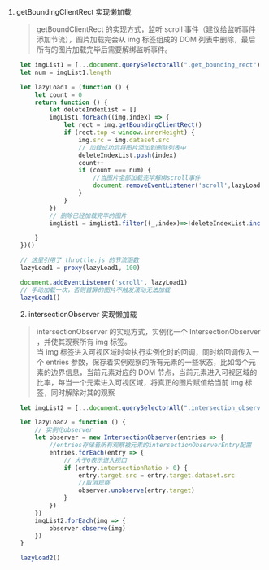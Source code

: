1. getBoundingClientRect 实现懒加载
   > getBoundClientRect 的实现方式，监听 scroll 事件（建议给监听事件添加节流），图片加载完会从 img 标签组成的 DOM 列表中删除，最后所有的图片加载完毕后需要解绑监听事件。
   ```javascript
    let imgList1 = [...document.querySelectorAll(".get_bounding_rect")]
    let num = imgList1.length

    let lazyLoad1 = (function () {
        let count = 0
        return function () {
            let deleteIndexList = []
            imgList1.forEach((img,index) => {
                let rect = img.getBoundingClientRect()
                if (rect.top < window.innerHeight) {
                    img.src = img.dataset.src
                    // 加载成功后将图片添加到删除列表中
                    deleteIndexList.push(index)
                    count++
                    if (count === num) {
                        //当图片全部加载完毕解绑scroll事件
                        document.removeEventListener('scroll',lazyLoad1)
                    }
                }
            })
            // 删除已经加载完毕的图片
            imgList1 = imgList1.filter((_,index)=>!deleteIndexList.includes(index))

        }
    })()

    // 这里引用了 throttle.js 的节流函数
    lazyLoad1 = proxy(lazyLoad1, 100)

    document.addEventListener('scroll', lazyLoad1)
    // 手动加载一次，否则首屏的图片不触发滚动无法加载
    lazyLoad1()
   ```
   2. intersectionObserver 实现懒加载
   > intersectionObserver 的实现方式，实例化一个 IntersectionObserver ，并使其观察所有 img 标签。  
   当 img 标签进入可视区域时会执行实例化时的回调，同时给回调传入一个 entries 参数，保存着实例观察的所有元素的一些状态，比如每个元素的边界信息，当前元素对应的 DOM 节点，当前元素进入可视区域的比率，每当一个元素进入可视区域，将真正的图片赋值给当前 img 标签，同时解除对其的观察
   ```javascript
    let imgList2 = [...document.querySelectorAll(".intersection_observer")]

    let lazyLoad2 = function () {
        // 实例化observer
        let observer = new IntersectionObserver(entries => {
            //entries存储着所有观察被元素的intersectionObserverEntry配置
            entries.forEach(entry => {
                // 大于0表示进入视口
                if (entry.intersectionRatio > 0) {
                    entry.target.src = entry.target.dataset.src
                    //取消观察
                    observer.unobserve(entry.target)
                }
            })
        })
        imgList2.forEach(img => {
            observer.observe(img)
        })
    }

    lazyLoad2()
   ```